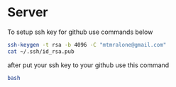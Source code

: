 # Server

To setup ssh key for github use commands below
```bash
ssh-keygen -t rsa -b 4096 -C "mtmralone@gmail.com"
cat ~/.ssh/id_rsa.pub
```
after put your ssh key to your github use this command
```bash
bash
```
